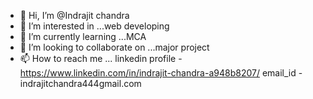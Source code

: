 - 👋 Hi, I’m @Indrajit chandra
- 👀 I’m interested in ...web developing
- 🌱 I’m currently learning ...MCA
- 💞️ I’m looking to collaborate on ...major project
- 📫 How to reach me ...
linkedin profile - https://www.linkedin.com/in/indrajit-chandra-a948b8207/
email_id - indrajitchandra444gmail.com

<!---
Indrajit1705/Indrajit1705 is a ✨ special ✨ repository because its `README.md` (this file) appears on your GitHub profile.
You can click the Preview link to take a look at your changes.
--->

